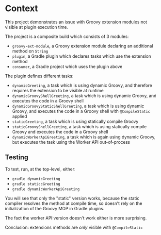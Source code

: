 # Context

This project demonstrates an issue with Groovy extension modules not visible at plugin execution time.

The project is a composite build which consists of 3 modules:

- `groovy-ext-module`, a Groovy extension module declaring an additional method on `String`
- `plugin`, a Gradle plugin which declares tasks which use the extension method
- `consumer`, a Gradle project which uses the plugin above

The plugin defines different tasks:

- `dynamicGreeting`, a task which is using dynamic Groovy, and therefore requires the extension to be visible at runtime
- `dynamicGroovyShellGreeting`, a task which is using dynamic Groovy, and executes the code in a Groovy shell
- `dynamicGroovyStaticShellGreeting`, a task which is using dynamic Groovy, and executes the code in a Groovy shell with `@CompileStatic` applied
- `staticGreeting`, a task which is using statically compile Groovy
- `staticGroovyShellGreeting`, a task which is using statically compile Groovy and executes the code in a Groovy shell
- `dynamicWorkerApiGreeting`, a task which is again using dynamic Groovy, but executes the task using the Worker API out-of-process

## Testing

To test, run, at the top-level, either:

- `gradle dynamicGreeting`
- `gradle staticcGreeting`
- `gradle dynamicWorkerApiGreeting`

You will see that only the "static" version works, because the static compiler resolves the method at compile time, so doesn't rely on the initialization of the Groovy MOP in Gradle plugins.

The fact the worker API version doesn't work either is more surprising.

Conclusion: extensions methods are _only_ visible with `@CompileStatic`